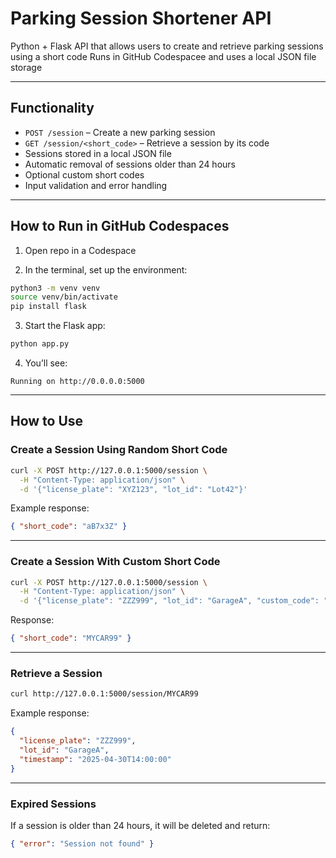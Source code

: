 # Parking Session Shortener API

Python + Flask API that allows users to create and retrieve parking sessions using a short code
Runs in GitHub Codespacee and uses a local JSON file storage

---

## Functionality

- `POST /session` – Create a new parking session
- `GET /session/<short_code>` – Retrieve a session by its code
- Sessions stored in a local JSON file
- Automatic removal of sessions older than 24 hours
- Optional custom short codes
- Input validation and error handling

---

## How to Run in GitHub Codespaces

1. Open repo in a Codespace

2. In the terminal, set up the environment:

```bash
python3 -m venv venv
source venv/bin/activate
pip install flask
```

3. Start the Flask app:

```bash
python app.py
```

4. You’ll see:
```
Running on http://0.0.0.0:5000
```

---

## How to Use

### Create a Session Using Random Short Code

```bash
curl -X POST http://127.0.0.1:5000/session \
  -H "Content-Type: application/json" \
  -d '{"license_plate": "XYZ123", "lot_id": "Lot42"}'
```

Example response:
```json
{ "short_code": "aB7x3Z" }
```

---

### Create a Session With Custom Short Code

```bash
curl -X POST http://127.0.0.1:5000/session \
  -H "Content-Type: application/json" \
  -d '{"license_plate": "ZZZ999", "lot_id": "GarageA", "custom_code": "MYCAR99"}'
```

Response:
```json
{ "short_code": "MYCAR99" }
```

---

### Retrieve a Session

```bash
curl http://127.0.0.1:5000/session/MYCAR99
```

Example response:
```json
{
  "license_plate": "ZZZ999",
  "lot_id": "GarageA",
  "timestamp": "2025-04-30T14:00:00"
}
```

---

### Expired Sessions

If a session is older than 24 hours, it will be deleted and return:

```json
{ "error": "Session not found" }
```

